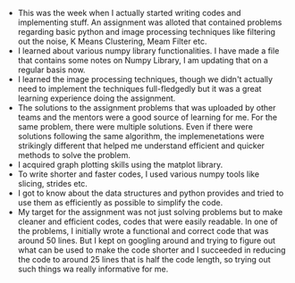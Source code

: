 * This was the week when I actually started writing codes and implementing stuff. An assignment was alloted that contained problems regarding basic python and image processing techniques like filtering out the noise, K Means Clustering, Meam Filter etc.  
* I learned about various numpy library functionalities. I have made a file that contains some notes on Numpy Library, I am updating that on a regular basis now.  
* I learned the image processing techniques, though we didn't actually need to implement the techniques full-fledgedly but it was a great learning experience doing the assignment.  
* The solutions to the assignment problems that was uploaded by other teams and the mentors were a good source of learning for me. For the same problem, there were multiple solutions. Even if there were solutions following the same algorithm, the implemenetations were strikingly different that helped me understand efficient and quicker methods to solve the problem.  
* I acquired graph plotting skills using the matplot library.  
* To write shorter and faster codes, I used various numpy tools like slicing, strides etc.
* I got to know about the data structures and python provides and tried to use them as efficiently as possible to simplify the code.  
* My target for the assignment was not just solving problems but to make cleaner and efficient codes, codes that were easily readable. In one of the problems, I initially wrote a functional and correct code that was around 50 lines. But I kept on googling around and trying to figure out what can be used to make the code shorter and I succeeded in reducing the code to around 25 lines that is half the code length, so trying out such things wa really informative for me.
